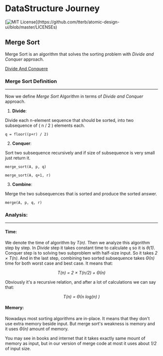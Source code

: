 ﻿
  

# DataStructure Journey

[![MIT License](https://img.shields.io/apm/l/atomic-design-ui.svg?)](https://github.com/tterb/atomic-design-ui/blob/master/LICENSEs)

## Merge Sort

Merge Sort is an algorithm that solves the sorting problem with *Divide and Conquer* approach.

[Divide And Conquere](/divide_and_conquer)

### Merge Sort Definition

---

Now we define *Merge Sort* Algorithm in terms of *Divide and Conquer* approach.

  

1.  **Divide**:

Divide each n-element sequence that should be sorted, into two subsequence of ( n / 2 ) elements each.

`q = floor((p+r) / 2)`

2.  **Conquer**:

Sort two subsequence recursively and if size of subsequence is very small just return it.

`merge_sort(A, p, q)`

`merge_sort(A, q+1, r)`

3.  **Combine**:

Merge the two subsequences that is sorted and produce the sorted answer.

`merge(A, p, q, r)`

### Analysis:

---

#### Time:

We denote the time of algorithm by *T(n)*. Then we analyze this algorithm step by step. In *Divide* step it takes constant time to calculate `q` so it is *&theta;(1)*. Conquer step is to solving two subproblem with half-size input. So it takes *2 &times; T(n)*. And in the last step, combining two sorted subsequence takes *&Theta;(n)* time for both worst case and best case. It means that:

<p  align='center'><i> T(n) = 2 &times; T(n/2) + &Theta;(n) </i> </p>

Obviously it's a recursive relation, and after a lot of calculations we can say that:

  

<p  align='center'><i> T(n) = &Theta;(n log(n) )</i> </p>

  

#### Memory:

Nowadays most sorting algorithms are in-place. It means that they don't use extra memory beside input. But merge sort's weakness is memory and it uses *&Theta;(n)* amount of memory.

  

You may see in books and internet that it takes exactly same mount of memory as input, but in our version of merge code at most it uses about *1/2* of input size.
